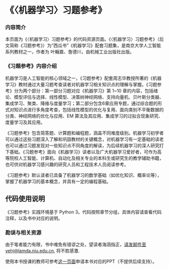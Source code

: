 # 《〈机器学习〉习题参考》

### 内容简介
本页面为《〈机器学习〉习题参考》的代码资源页面。《〈机器学习〉习题参考》（后文简称《习题参考》）为“西瓜书”《机器学习》配套习题集，是南京大学人工智能系列教材之一，作者为 叶翰嘉、詹德川，由机械工业出版社出版。

### 《习题参考》内容介绍
机器学习是人工智能的核心领域之一，《习题参考》配套周志华教授所著的《机器学习》教材通过大量习题考查读者对机器学习相关知识点的理解与掌握。《习题参考》分为两个部分：第一部分习题对应《机器学习》第 1~10 章的内容，包括绪论、模型评估与选择、线性模型、决策树神经网络、支持向量机、贝叶斯分类器、集成学习、聚类、降维与度量学习；第二部分包含6章应用专题，通过综合题的形式对知识点进行多角度考查，包括线性模型的优化与复用、面向类别不平衡数据的分类、神经网络的优化与应用、EM 算法及其应用、集成学习的过拟合现象研究、度量学习及其应用。

《习题参考》包含简答题、计算题和编程题，涵盖不同难度级别。机器学习初学者可以通过这些习题深入了解和巩固教材的关键概念，对机器学习有一定基础的读老也可以通过习题发现对一些知识点不同角度的解读，为后续机器学习的深人研究打下基础。《习题参考》面向《机器学习》读者以及广大机器学习爱好者，可作为高等院校人工智能、计算机、自动化及相关专业的本科生或研究生的教学辅助书籍，也可供对机器学习感兴趣的研究人员和工程技术人员阅读参考。

《习题参考》默认读者已具备了机器学习的数学基础（如优化知识、概率论等），掌握了机器学习的基本概念，并具有一定的编程基础。

## 代码使用说明
《习题参考》实践环境基于 Python 3。代码按照章节分组，具体内容请查看代码注释，以及书中对应的说明。

### 勘误与相关资源
由于笔者能力有限，书中难免有错谬之处，望读者海涵指正，请发邮件至yehj@lamda.nju.edu.cn, 将不胜感激.

使用本书授课的教师可参考[这一页面](https://www.lamda.nju.edu.cn/yehj/mlbook/chinese/openaccess.html)申请本书对应的PPT（不提供后续支持）。
